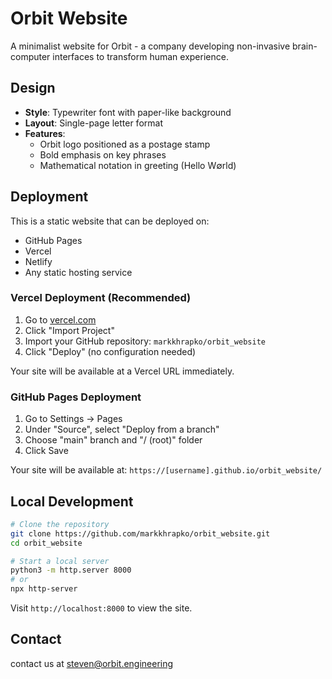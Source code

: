 # Orbit Website

A minimalist website for Orbit - a company developing non-invasive brain-computer interfaces to transform human experience.

## Design

- **Style**: Typewriter font with paper-like background
- **Layout**: Single-page letter format
- **Features**: 
  - Orbit logo positioned as a postage stamp
  - Bold emphasis on key phrases
  - Mathematical notation in greeting (Hello W∅rld)

## Deployment

This is a static website that can be deployed on:
- GitHub Pages
- Vercel
- Netlify
- Any static hosting service

### Vercel Deployment (Recommended)

1. Go to [vercel.com](https://vercel.com)
2. Click "Import Project"
3. Import your GitHub repository: `markkhrapko/orbit_website`
4. Click "Deploy" (no configuration needed)

Your site will be available at a Vercel URL immediately.

### GitHub Pages Deployment

1. Go to Settings → Pages
2. Under "Source", select "Deploy from a branch"
3. Choose "main" branch and "/ (root)" folder
4. Click Save

Your site will be available at: `https://[username].github.io/orbit_website/`

## Local Development

```bash
# Clone the repository
git clone https://github.com/markkhrapko/orbit_website.git
cd orbit_website

# Start a local server
python3 -m http.server 8000
# or
npx http-server
```

Visit `http://localhost:8000` to view the site.

## Contact

contact us at steven@orbit.engineering
